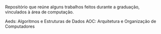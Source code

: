 Repositório que reúne alguns trabalhos feitos durante a graduação, vinculados à área de computação.

Aeds: Algoritmos e Estruturas de Dados
AOC: Arquitetura e Organização de Computadores